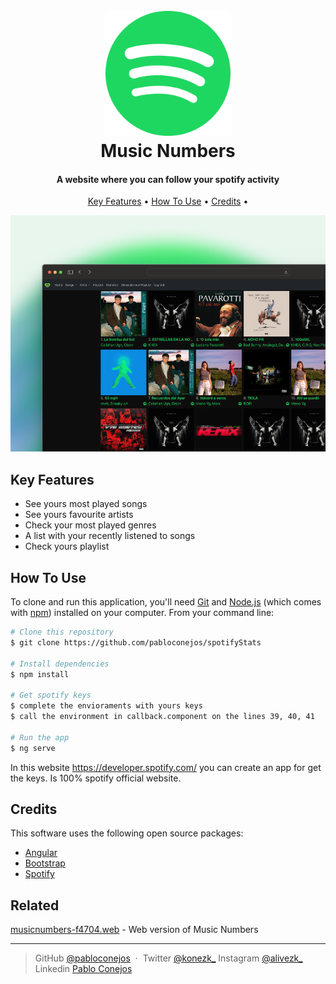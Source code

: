 
<h1 align="center">
  <br>
  <a href="https://musicnumbers-f4704.web.app/"><img 
    src="src/assets/spotify.png" alt="Icono Spotify" width="200"></a>
  <br>
  Music Numbers
  <br>
</h1>

<h4 align="center">A website where you can follow your spotify activity</h4>



<p align="center">
  <a href="#key-features">Key Features</a> •
  <a href="#how-to-use">How To Use</a> •
  <a href="#credits">Credits</a> •
</p>

![screenshot](src/assets/templatemns.png)

## Key Features

* See yours most played songs
* See yours favourite artists
* Check your most played genres
* A list with your recently listened to songs
* Check yours playlist


## How To Use

To clone and run this application, you'll need [Git](https://git-scm.com) and [Node.js](https://nodejs.org/en/download/) (which comes with [npm](http://npmjs.com)) installed on your computer. From your command line:

```bash
# Clone this repository
$ git clone https://github.com/pabloconejos/spotifyStats

# Install dependencies
$ npm install

# Get spotify keys
$ complete the envioraments with yours keys
$ call the environment in callback.component on the lines 39, 40, 41

# Run the app
$ ng serve
```
In this website https://developer.spotify.com/ you can create an app for get the keys. Is 100% spotify official website.


## Credits

This software uses the following open source packages:

- [Angular](https://angular.io/)
- [Bootstrap](https://getbootstrap.com/)
- [Spotify](https://developer.spotify.com/)

## Related

[musicnumbers-f4704.web](https://musicnumbers-f4704.web.app/) - Web version of Music Numbers

---

> GitHub [@pabloconejos](https://github.com/pabloconejos) &nbsp;&middot;&nbsp;
> Twitter [@konezk_](https://twitter.com/konezk_)
> Instagram [@alivezk_](https://www.instagram.com/alivezk_/)
> Linkedin [Pablo Conejos](www.linkedin.com/in/pablo-conejos-chirivella-145024252)


